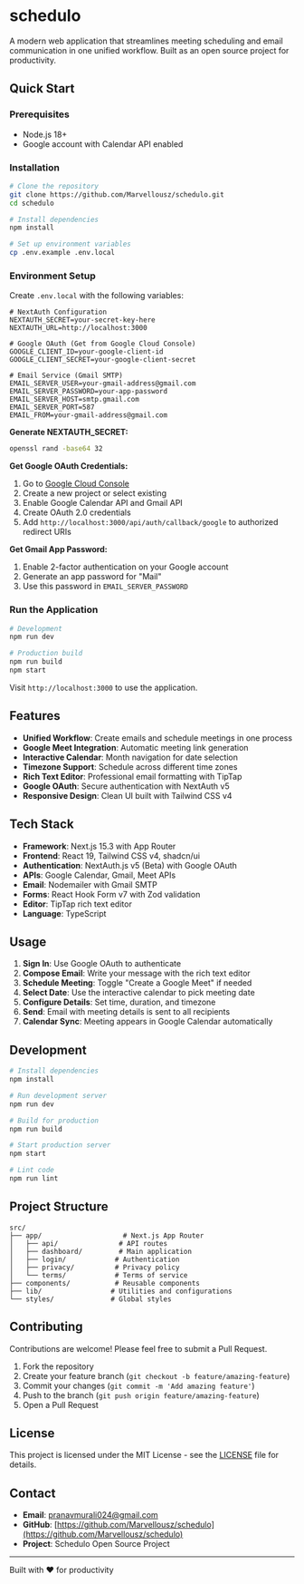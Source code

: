 # schedulo

A modern web application that streamlines meeting scheduling and email communication in one unified workflow. Built as an open source project for productivity.

## Quick Start

### Prerequisites
- Node.js 18+ 
- Google account with Calendar API enabled

### Installation

```bash
# Clone the repository
git clone https://github.com/Marvellousz/schedulo.git
cd schedulo

# Install dependencies
npm install

# Set up environment variables
cp .env.example .env.local
```

### Environment Setup

Create `.env.local` with the following variables:

```env
# NextAuth Configuration
NEXTAUTH_SECRET=your-secret-key-here
NEXTAUTH_URL=http://localhost:3000

# Google OAuth (Get from Google Cloud Console)
GOOGLE_CLIENT_ID=your-google-client-id
GOOGLE_CLIENT_SECRET=your-google-client-secret

# Email Service (Gmail SMTP)
EMAIL_SERVER_USER=your-gmail-address@gmail.com
EMAIL_SERVER_PASSWORD=your-app-password
EMAIL_SERVER_HOST=smtp.gmail.com
EMAIL_SERVER_PORT=587
EMAIL_FROM=your-gmail-address@gmail.com
```

**Generate NEXTAUTH_SECRET:**
```bash
openssl rand -base64 32
```

**Get Google OAuth Credentials:**
1. Go to [Google Cloud Console](https://console.cloud.google.com/)
2. Create a new project or select existing
3. Enable Google Calendar API and Gmail API
4. Create OAuth 2.0 credentials
5. Add `http://localhost:3000/api/auth/callback/google` to authorized redirect URIs

**Get Gmail App Password:**
1. Enable 2-factor authentication on your Google account
2. Generate an app password for "Mail"
3. Use this password in `EMAIL_SERVER_PASSWORD`

### Run the Application

```bash
# Development
npm run dev

# Production build
npm run build
npm start
```

Visit `http://localhost:3000` to use the application.

## Features

- **Unified Workflow**: Create emails and schedule meetings in one process
- **Google Meet Integration**: Automatic meeting link generation
- **Interactive Calendar**: Month navigation for date selection
- **Timezone Support**: Schedule across different time zones
- **Rich Text Editor**: Professional email formatting with TipTap
- **Google OAuth**: Secure authentication with NextAuth v5
- **Responsive Design**: Clean UI built with Tailwind CSS v4

## Tech Stack

- **Framework**: Next.js 15.3 with App Router
- **Frontend**: React 19, Tailwind CSS v4, shadcn/ui
- **Authentication**: NextAuth.js v5 (Beta) with Google OAuth
- **APIs**: Google Calendar, Gmail, Meet APIs
- **Email**: Nodemailer with Gmail SMTP
- **Forms**: React Hook Form v7 with Zod validation
- **Editor**: TipTap rich text editor
- **Language**: TypeScript

## Usage

1. **Sign In**: Use Google OAuth to authenticate
2. **Compose Email**: Write your message with the rich text editor
3. **Schedule Meeting**: Toggle "Create a Google Meet" if needed
4. **Select Date**: Use the interactive calendar to pick meeting date
5. **Configure Details**: Set time, duration, and timezone
6. **Send**: Email with meeting details is sent to all recipients
7. **Calendar Sync**: Meeting appears in Google Calendar automatically

## Development

```bash
# Install dependencies
npm install

# Run development server
npm run dev

# Build for production
npm run build

# Start production server
npm start

# Lint code
npm run lint
```

## Project Structure

```
src/
├── app/                    # Next.js App Router
│   ├── api/               # API routes
│   ├── dashboard/         # Main application
│   ├── login/            # Authentication
│   ├── privacy/          # Privacy policy
│   └── terms/            # Terms of service
├── components/           # Reusable components
├── lib/                 # Utilities and configurations
└── styles/              # Global styles
```

## Contributing

Contributions are welcome! Please feel free to submit a Pull Request.

1. Fork the repository
2. Create your feature branch (`git checkout -b feature/amazing-feature`)
3. Commit your changes (`git commit -m 'Add amazing feature'`)
4. Push to the branch (`git push origin feature/amazing-feature`)
5. Open a Pull Request

## License

This project is licensed under the MIT License - see the [LICENSE](LICENSE) file for details.

## Contact

- **Email**: pranavmurali024@gmail.com
- **GitHub**: [https://github.com/Marvellousz/schedulo](https://github.com/Marvellousz/schedulo)
- **Project**: Schedulo Open Source Project

---

Built with ❤️ for productivity